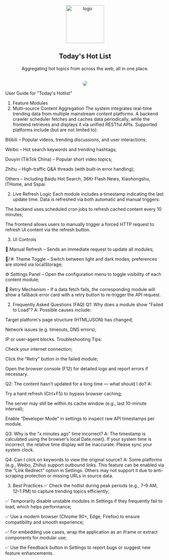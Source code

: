<div align="center">
  <img alt="logo" height="120" src="./public/favicon.png" width="120"/>
  <h2>Today's Hot List</h2>
  <p>Aggregating hot topics from across the web, all in one place.</p>
  <br />
  <img src="./screenshots/main.jpg" style="border-radius: 16px" />
</div>
<!-- by 程俊豪 -->

User Guide for "Today's Hotlist"
1. Feature Modules
1. Multi-source Content Aggregation
The system integrates real-time trending data from multiple mainstream content platforms. A backend crawler scheduler fetches and caches data periodically, while the frontend retrieves and displays it via unified RESTful APIs. Supported platforms include (but are not limited to):

Bilibili – Popular videos, trending discussions, and user interactions;

Weibo – Hot search keywords and trending hashtags;

Douyin (TikTok China) – Popular short video topics;

Zhihu – High-traffic Q&A threads (with built-in error handling);

Others – Including Baidu Hot Search, 36Kr Flash News, Xiaohongshu, ITHome, and Sspai.

2. Live Refresh Logic
Each module includes a timestamp indicating the last update time. Data is refreshed via both automatic and manual triggers:

The backend uses scheduled cron jobs to refresh cached content every 10 minutes;

The frontend allows users to manually trigger a forced HTTP request to refresh UI content via the refresh button.

3. UI Controls

🔄 Manual Refresh – Sends an immediate request to update all modules;

🌙/☀️ Theme Toggle – Switch between light and dark modes; preferences are stored via localStorage;

⚙️ Settings Panel – Open the configuration menu to toggle visibility of each content module;

🔁 Retry Mechanism – If a data fetch fails, the corresponding module will show a fallback error card with a retry button to re-trigger the API request.

2. Frequently Asked Questions (FAQ)
Q1: Why does a module show "Failed to Load"?
A: Possible causes include:

Target platform's page structure (HTML/JSON) has changed;

Network issues (e.g. timeouts, DNS errors);

IP or user-agent blocks.
Troubleshooting Tips:

Check your internet connection;

Click the “Retry” button in the failed module;

Open the browser console (F12) for detailed logs and report errors if necessary.

Q2: The content hasn’t updated for a long time — what should I do?
A:

Try a hard refresh (Ctrl+F5) to bypass browser caching;

The server may still be within its cache window (e.g., last 10-minute interval);

Enable “Developer Mode” in settings to inspect raw API timestamps per module.

Q3: Why is the "x minutes ago" time incorrect?
A: The timestamp is calculated using the browser’s local Date.now(). If your system time is incorrect, the relative time display will be inaccurate. Please sync your system clock.

Q4: Can I click on keywords to view the original source?
A: Some platforms (e.g., Weibo, Zhihu) support outbound links. This feature can be enabled via the "Link Redirect" option in Settings. Others may not support it due to anti-scraping protection or missing URLs in source data.

3. Best Practices
✅ Check the hotlist during peak periods (e.g., 7–9 AM, 12–1 PM) to capture trending topics efficiently;

✅ Temporarily disable unstable modules in Settings if they frequently fail to load, which helps performance;

✅ Use a modern browser (Chrome 90+, Edge, Firefox) to ensure compatibility and smooth experience;

✅ For embedding use cases, wrap the application as an iframe or extract components for modular use;

✅ Use the Feedback button in Settings to report bugs or suggest new feature enhancements.
<!-- by 程俊豪 -->
